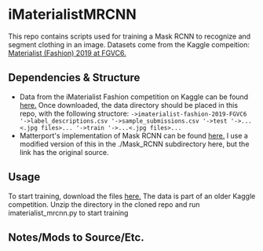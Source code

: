 # iMaterialistMRCNN
This repo contains scripts used for training a Mask RCNN to recognize and segment clothing in an image. Datasets come from the Kaggle compeition: [Materialist (Fashion) 2019 at FGVC6.](https://www.kaggle.com/c/imaterialist-fashion-2019-FGVC6/overview)

## Dependencies & Structure
  * Data from the iMaterialist Fashion competition on Kaggle can be found [here.](https://www.kaggle.com/c/imaterialist-fashion-2019-FGVC6/data) Once downloaded, the data directory should be placed in this repo, with the following structore:
  `->imaterialist-fashion-2019-FGVC6
    '->label_descriptions.csv
    '->sample_submissions.csv
    '->test
      '->...<.jpg files>...
    '->train
      '->...<.jpg files>...
      `
  * Matterport's implementation of Mask RCNN can be found [here.](https://github.com/matterport/Mask_RCNN) I use a modified version of this in the ./Mask_RCNN subdirectory here, but the link has the original source.
  
## Usage
To start training, download the files [here.](https://www.kaggle.com/c/imaterialist-fashion-2019-FGVC6/data) The data is part of an older Kaggle competition. Unzip the directory in the cloned repo and run imaterialist_mrcnn.py to start training

## Notes/Mods to Source/Etc.


